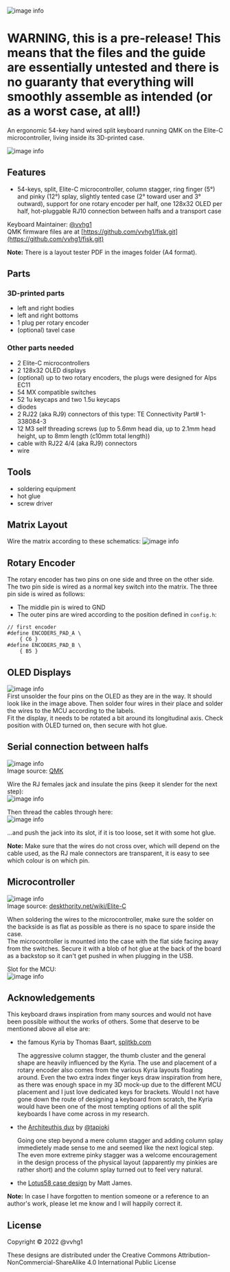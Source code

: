 ![image info](./images/title.png)

# WARNING, this is a pre-release! This means that the files and the guide are essentially untested and there is no guaranty that everything will smoothly assemble as intended (or as a worst case, at all!)    

An ergonomic 54-key hand wired split keyboard running QMK on the Elite-C microcontroller, living inside its 3D-printed case.

![image info](./images/fisk2.png)

## Features
- 54-keys, split, Elite-C microcontroller, column stagger, ring finger (5°) and pinky (12°) splay, slightly tented case (2° toward user and 3° outward), support for one rotary encoder per half, one 128x32 OLED per half, hot-pluggable RJ10 connection between halfs and a transport case

Keyboard Maintainer: [@vvhg1](https://github.com/vvhg1)   
QMK firmware files are at [https://github.com/vvhg1/fisk.git](https://github.com/vvhg1/fisk.git) 

**Note:** There is a layout tester PDF in the images folder (A4 format).
## Parts
### 3D-printed parts
- left and right bodies
- left and right bottoms
- 1 plug per rotary encoder
- (optional) tavel case
### Other parts needed
- 2 Elite-C microcontrollers
- 2 128x32 OLED displays
- (optional) up to two rotary encoders, the plugs were designed for Alps EC11
- 54 MX compatible switches
- 52 1u keycaps and two 1.5u keycaps
- diodes
- 2 RJ22 (aka RJ9) connectors of this type: TE Connectivity Part# 1-338084-3
- 12 M3 self threading screws (up to 5.6mm head dia, up to 2.1mm head height, up to 8mm length (c10mm total length))
- cable with RJ22 4/4  (aka RJ9) connectors
- wire
## Tools
- soldering equipment
- hot glue
- screw driver

## Matrix Layout
Wire the matrix according to these schematics:
![image info](./images/matrix.png)    

## Rotary Encoder
The rotary encoder has two pins on one side and three on the other side. The two pin side is wired as a normal key switch into the matrix. The three pin side is wired as follows:
- The middle pin is wired to GND
- The outer pins are wired according to the position defined in `config.h`:
```
// first encoder
#define ENCODERS_PAD_A \
    { C6 }
#define ENCODERS_PAD_B \
    { B5 }
```
## OLED Displays
![image info](./images/OLED.png)    
First unsolder the four pins on the OLED as they are in the way. It should look like in the image above. Then solder four wires in their place and solder the wires to the MCU according to the labels.    
Fit the display, it needs to be rotated a bit around its longitudinal axis. Check position with OLED turned on, then secure with hot glue.    

## Serial connection between halfs
![image info](./images/serial_wiring.png)  
Image source: [QMK](https://github.com/qmk/qmk_firmware/blob/master/docs/feature_split_keyboard.md)   
    
     
    


Wire the RJ females jack and insulate the pins (keep it slender for the next step):   
![image info](./images/RJ_female.png)     

Then thread the cables through here:    
![image info](./images/RJ.png)    

...and push the jack into its slot, if it is too loose, set it with some hot glue.    

**Note:** Make sure that the wires do not cross over, which will depend on the cable used, as the RJ male connectors are transparent, it is easy to see which colour is on which pin.    

## Microcontroller
![image info](./images/elitec.png)    
Image source: [deskthority.net/wiki/Elite-C](https://deskthority.net/wiki/Elite-C)     

     

When soldering the wires to the microcontroller, make sure the solder on the backside is as flat as possible as there is no space to spare inside the case.   
The microcontroller is mounted into the case with the flat side facing away from the switches. Secure it with a blob of hot glue at the back of the board as a backstop so it can't get pushed in when plugging in the USB.   
     

Slot for the MCU:   
![image info](./images/mcu_slot.png)    


## Acknowledgements
This keyboard draws inspiration from many sources and would not have been possible without the works of others.
Some that deserve to be mentioned above all else are:
- the famous Kyria by Thomas Baart, [splitkb.com](https://splitkb.com)

    The aggressive column stagger, the thumb cluster and the general shape are heavily influenced by the Kyria. The use and placement of a rotary encoder also comes from the various Kyria layouts floating around. Even the two extra index finger keys draw inspiration from here, as there was enough space in my 3D mock-up due to the different MCU placement and I just love dedicated keys for brackets.
    Would I not have gone down the route of designing a keyboard from scratch, the Kyria would have been one of the most tempting options of all the split keyboards I have come across in my research.
    
- the [Architeuthis dux](https://github.com/tapioki/cephalopoda/tree/main/Architeuthis%20dux) by [@tapioki](https://github.com/tapioki)

    Going one step beyond a mere column stagger and adding column splay immedietely made sense to me and seemed like the next logical step. The even more extreme pinky stagger was a welcome encouragement in the design process of the physical layout (apparently my pinkies are rather short) and the column splay turned out to feel very natural.
    
- the [Lotus58 case design](https://www.thingiverse.com/thing:4768218) by Matt James.

   
**Note:** In case I have forgotten to mention someone or a reference to an author's work, please let me know and I will happily correct it.

## License
Copyright © 2022 @vvhg1

These designs are distributed under the Creative Commons Attribution-NonCommercial-ShareAlike 4.0 International Public License 
